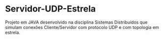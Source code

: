 # Servidor-UDP-Estrela
Projeto em JAVA desenvolvido na disciplina Sistemas Distribuídos que simulam conexões Cliente/Servidor com protocolo UDP e com topologia em estrela.
